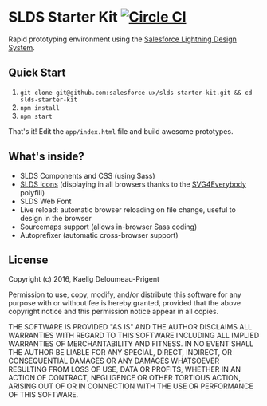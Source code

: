 # SLDS Starter Kit [![Circle CI](https://circleci.com/gh/salesforce-ux/slds-starter-kit.svg?style=svg)](https://circleci.com/gh/salesforce-ux/slds-starter-kit)

Rapid prototyping environment using the [Salesforce Lightning Design System](https://www.lightningdesignsystem.com/).

## Quick Start

1. `git clone git@github.com:salesforce-ux/slds-starter-kit.git && cd slds-starter-kit`
2. `npm install`
3. `npm start`

That's it! Edit the `app/index.html` file and build awesome prototypes.

## What's inside?

- SLDS Components and CSS (using Sass)
- [SLDS Icons](https://www.lightningdesignsystem.com/resources/icons/) (displaying in all browsers thanks to the [SVG4Everybody](https://github.com/jonathantneal/svg4everybody) polyfill)
- SLDS Web Font
- Live reload: automatic browser reloading on file change, useful to design in the browser
- Sourcemaps support (allows in-browser Sass coding)
- Autoprefixer (automatic cross-browser support)

## License

Copyright (c) 2016, Kaelig Deloumeau-Prigent

Permission to use, copy, modify, and/or distribute this software for any purpose with or without fee is hereby granted, provided that the above copyright notice and this permission notice appear in all copies.

THE SOFTWARE IS PROVIDED "AS IS" AND THE AUTHOR DISCLAIMS ALL WARRANTIES WITH REGARD TO THIS SOFTWARE INCLUDING ALL IMPLIED WARRANTIES OF MERCHANTABILITY AND FITNESS. IN NO EVENT SHALL THE AUTHOR BE LIABLE FOR ANY SPECIAL, DIRECT, INDIRECT, OR CONSEQUENTIAL DAMAGES OR ANY DAMAGES WHATSOEVER RESULTING FROM LOSS OF USE, DATA OR PROFITS, WHETHER IN AN ACTION OF CONTRACT, NEGLIGENCE OR OTHER TORTIOUS ACTION, ARISING OUT OF OR IN CONNECTION WITH THE USE OR PERFORMANCE OF THIS SOFTWARE.
